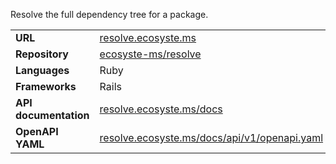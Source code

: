 ---
---

Resolve the full dependency tree for a package.

|||
|-|-|
|**URL**|[resolve.ecosyste.ms](https://resolve.ecosyste.ms)|
|**Repository**|[ecosyste-ms/resolve](https://github.com/ecosyste-ms/resolve)|
|**Languages**|Ruby|
|**Frameworks**|Rails|
|**API documentation**|[resolve.ecosyste.ms/docs](https://resolve.ecosyste.ms/docs/index.html)|
|**OpenAPI YAML**|[resolve.ecosyste.ms/docs/api/v1/openapi.yaml](https://resolve.ecosyste.ms/docs/api/v1/openapi.yaml)|
